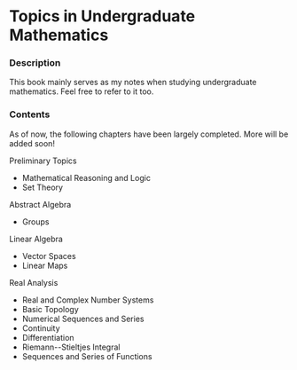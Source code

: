 # Topics in Undergraduate Mathematics

### Description

This book mainly serves as my notes when studying undergraduate mathematics. Feel free to refer to it too.

### Contents

As of now, the following chapters have been largely completed. More will be added soon!

Preliminary Topics
- Mathematical Reasoning and Logic
- Set Theory

Abstract Algebra
- Groups

Linear Algebra
- Vector Spaces
- Linear Maps

Real Analysis
- Real and Complex Number Systems
- Basic Topology
- Numerical Sequences and Series
- Continuity
- Differentiation
- Riemann--Stieltjes Integral
- Sequences and Series of Functions